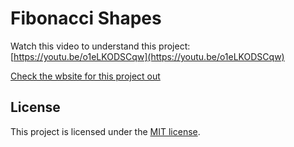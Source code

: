 # Fibonacci Shapes

Watch this video to understand this project:
[https://youtu.be/o1eLKODSCqw](https://youtu.be/o1eLKODSCqw)

[Check the wbsite for this project out](theblckbird.github.io/FibonacciShapes)

## License

This project is licensed under the [MIT license](https://opensource.org/licenses/MIT).
